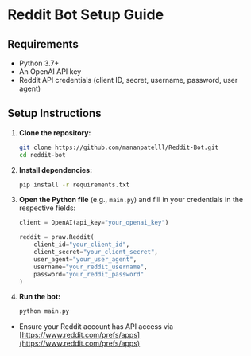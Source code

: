 # Reddit Bot Setup Guide
## Requirements

* Python 3.7+
* An OpenAI API key
* Reddit API credentials (client ID, secret, username, password, user agent)

## Setup Instructions

1. **Clone the repository:**

   ```bash
   git clone https://github.com/mananpatelll/Reddit-Bot.git
   cd reddit-bot
   ```

2. **Install dependencies:**

   ```bash
   pip install -r requirements.txt
   ```

3. **Open the Python file** (e.g., `main.py`) and fill in your credentials in the respective fields:

   ```python
   client = OpenAI(api_key="your_openai_key")

   reddit = praw.Reddit(
       client_id="your_client_id",
       client_secret="your_client_secret",
       user_agent="your_user_agent",
       username="your_reddit_username",
       password="your_reddit_password"
   )
   ```

4. **Run the bot:**

   ```bash
   python main.py
   ```


* Ensure your Reddit account has API access via [https://www.reddit.com/prefs/apps](https://www.reddit.com/prefs/apps)
